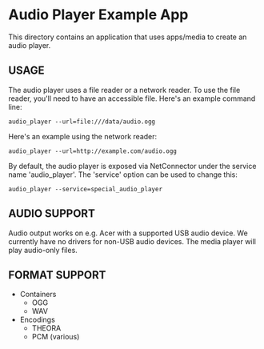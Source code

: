 # Audio Player Example App

This directory contains an application that uses apps/media to create an audio
player.

## USAGE

The audio player uses a file reader or a network reader. To use the file
reader, you'll need to have an accessible file. Here's an example command line:

    audio_player --url=file:///data/audio.ogg

Here's an example using the network reader:

    audio_player --url=http://example.com/audio.ogg

By default, the audio player is exposed via NetConnector under the service name
'audio_player'. The 'service' option can be used to change this:

    audio_player --service=special_audio_player

## AUDIO SUPPORT

Audio output works on e.g. Acer with a supported USB audio device. We currently
have no drivers for non-USB audio devices. The media player will play audio-only
files.

## FORMAT SUPPORT

* Containers
  * OGG
  * WAV
* Encodings
  * THEORA
  * PCM (various)
